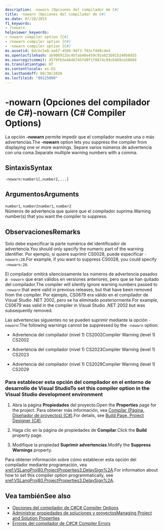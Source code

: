 ```yaml
---
description: -nowarn (Opciones del compilador de C#)
title: -nowarn (Opciones del compilador de C#)
ms.date: 07/20/2015
f1_keywords:
- /nowarn
helpviewer_keywords:
- nowarn compiler option [C#]
- /nowarn compiler option [C#]
- -nowarn compiler option [C#]
ms.assetid: 6dcbc5e8-ae67-4566-9df3-f63cfdd9c4e4
ms.openlocfilehash: ab906912bc4bfab40e459c92a823b915240b8d55
ms.sourcegitcommit: d579fb5e4b46745fd0f1f8874c94c6469ce58604
ms.translationtype: HT
ms.contentlocale: es-ES
ms.lasthandoff: 08/30/2020
ms.locfileid: "89125090"
---
```

# <a name="-nowarn-c-compiler-options"></a><span data-ttu-id="9a54a-103">-nowarn (Opciones del compilador de C#)</span><span class="sxs-lookup"><span data-stu-id="9a54a-103">-nowarn (C# Compiler Options)</span></span>
<span data-ttu-id="9a54a-104">La opción **-nowarn** permite impedir que el compilador muestre una o más advertencias.</span><span class="sxs-lookup"><span data-stu-id="9a54a-104">The **-nowarn** option lets you suppress the compiler from displaying one or more warnings.</span></span> <span data-ttu-id="9a54a-105">Separe varios números de advertencia con una coma.</span><span class="sxs-lookup"><span data-stu-id="9a54a-105">Separate multiple warning numbers with a comma.</span></span>  
  
## <a name="syntax"></a><span data-ttu-id="9a54a-106">Sintaxis</span><span class="sxs-lookup"><span data-stu-id="9a54a-106">Syntax</span></span>  
  
```console  
-nowarn:number1[,number2,...]  
```  
  
## <a name="arguments"></a><span data-ttu-id="9a54a-107">Argumentos</span><span class="sxs-lookup"><span data-stu-id="9a54a-107">Arguments</span></span>  
 <span data-ttu-id="9a54a-108">`number1`, `number2`</span><span class="sxs-lookup"><span data-stu-id="9a54a-108">`number1`, `number2`</span></span>  
 <span data-ttu-id="9a54a-109">Números de advertencia que quiere que el compilador suprima.</span><span class="sxs-lookup"><span data-stu-id="9a54a-109">Warning number(s) that you want the compiler to suppress.</span></span>  
  
## <a name="remarks"></a><span data-ttu-id="9a54a-110">Observaciones</span><span class="sxs-lookup"><span data-stu-id="9a54a-110">Remarks</span></span>  
 <span data-ttu-id="9a54a-111">Solo debe especificar la parte numérica del identificador de advertencia.</span><span class="sxs-lookup"><span data-stu-id="9a54a-111">You should only specify the numeric part of the warning identifier.</span></span> <span data-ttu-id="9a54a-112">Por ejemplo, si quiere suprimir CS0028, puede especificar `-nowarn:28`.</span><span class="sxs-lookup"><span data-stu-id="9a54a-112">For example, if you want to suppress CS0028, you could specify `-nowarn:28`.</span></span>  
  
 <span data-ttu-id="9a54a-113">El compilador omitirá silenciosamente los números de advertencia pasados a `-nowarn` que eran válidos en versiones anteriores, pero que se han quitado del compilador.</span><span class="sxs-lookup"><span data-stu-id="9a54a-113">The compiler will silently ignore warning numbers passed to `-nowarn` that were valid in previous releases, but that have been removed from the compiler.</span></span> <span data-ttu-id="9a54a-114">Por ejemplo, CS0679 era válido en el compilador de Visual Studio .NET 2002, pero se ha eliminado posteriormente.</span><span class="sxs-lookup"><span data-stu-id="9a54a-114">For example, CS0679 was valid in the compiler in Visual Studio .NET 2002 but was subsequently removed.</span></span>  
  
 <span data-ttu-id="9a54a-115">Las advertencias siguientes no se pueden suprimir mediante la opción `-nowarn`:</span><span class="sxs-lookup"><span data-stu-id="9a54a-115">The following warnings cannot be suppressed by the `-nowarn` option:</span></span>  
  
- <span data-ttu-id="9a54a-116">Advertencia del compilador (nivel 1) CS2002</span><span class="sxs-lookup"><span data-stu-id="9a54a-116">Compiler Warning (level 1) CS2002</span></span>  
  
- <span data-ttu-id="9a54a-117">Advertencia del compilador (nivel 1) CS2023</span><span class="sxs-lookup"><span data-stu-id="9a54a-117">Compiler Warning (level 1) CS2023</span></span>  
  
- <span data-ttu-id="9a54a-118">Advertencia del compilador (nivel 1) CS2029</span><span class="sxs-lookup"><span data-stu-id="9a54a-118">Compiler Warning (level 1) CS2029</span></span>  
  
### <a name="to-set-this-compiler-option-in-the-visual-studio-development-environment"></a><span data-ttu-id="9a54a-119">Para establecer esta opción del compilador en el entorno de desarrollo de Visual Studio</span><span class="sxs-lookup"><span data-stu-id="9a54a-119">To set this compiler option in the Visual Studio development environment</span></span>  
  
1. <span data-ttu-id="9a54a-120">Abra la página **Propiedades** del proyecto.</span><span class="sxs-lookup"><span data-stu-id="9a54a-120">Open the **Properties** page for the project.</span></span> <span data-ttu-id="9a54a-121">Para obtener más información, vea [Compilar (Página, Diseñador de proyectos) (C#)](/visualstudio/ide/reference/build-page-project-designer-csharp).</span><span class="sxs-lookup"><span data-stu-id="9a54a-121">For details, see [Build Page, Project Designer (C#)](/visualstudio/ide/reference/build-page-project-designer-csharp).</span></span>  
  
2. <span data-ttu-id="9a54a-122">Haga clic en la página de propiedades de **Compilar**.</span><span class="sxs-lookup"><span data-stu-id="9a54a-122">Click the **Build** property page.</span></span>  
  
3. <span data-ttu-id="9a54a-123">Modifique la propiedad **Suprimir advertencias**.</span><span class="sxs-lookup"><span data-stu-id="9a54a-123">Modify the **Suppress Warnings** property.</span></span>  
  
 <span data-ttu-id="9a54a-124">Para obtener información sobre cómo establecer esta opción del compilador mediante programación, vea <xref:VSLangProj80.ProjectProperties3.DelaySign%2A>.</span><span class="sxs-lookup"><span data-stu-id="9a54a-124">For information about how to set this compiler option programmatically, see <xref:VSLangProj80.ProjectProperties3.DelaySign%2A>.</span></span>  
  
## <a name="see-also"></a><span data-ttu-id="9a54a-125">Vea también</span><span class="sxs-lookup"><span data-stu-id="9a54a-125">See also</span></span>

- [<span data-ttu-id="9a54a-126">Opciones del compilador de C#</span><span class="sxs-lookup"><span data-stu-id="9a54a-126">C# Compiler Options</span></span>](./index.md)
- [<span data-ttu-id="9a54a-127">Administrar propiedades de soluciones y proyectos</span><span class="sxs-lookup"><span data-stu-id="9a54a-127">Managing Project and Solution Properties</span></span>](/visualstudio/ide/managing-project-and-solution-properties)
- [<span data-ttu-id="9a54a-128">Errores del compilador de C#</span><span class="sxs-lookup"><span data-stu-id="9a54a-128">C# Compiler Errors</span></span>](../compiler-messages/index.md)
